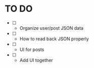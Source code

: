# TO DO

- [ ] - Organize user/post JSON data
- [ ] - How to read back JSON properly
- [ ] - UI for posts
- [ ] - Add UI together
